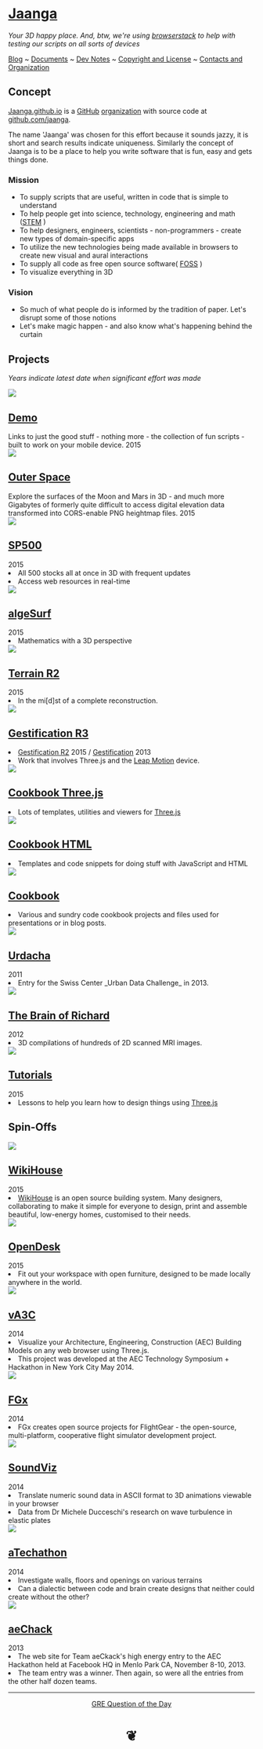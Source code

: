 <span style=display:none; >[You are now in a GitHub source code view - click this link to view this read me file as a web page]( https://jaanga.github.io/ "View file as a web page." )</span>


# [Jaanga]( index.html )


_Your 3D happy place. And, btw, we're using [browserstack]( https://www.browserstack.com ) to help with testing our scripts on all sorts of devices_

<div class=divMenuBar >

<a href= http://jaanga.github.io/request-jaanga-blog-posts.html >Blog</a>
~ <a href= http://jaanga.github.io/documents >Documents</a>
~ <a href= http://jaanga.github.io/#https://jaanga.github.io/dev-notes.md >Dev Notes</a>
~ <a href= http://jaanga.github.io/#https://jaanga.github.io/jaanga-copyright-and-mit-license.md >Copyright and License</a>
~ <a href= http://jaanga.github.io/#https://jaanga.github.io/jaanga-contacts-and-organization.md >Contacts and Organization</a>

</div>

<!--

## Sample Web Pages / Source Code

<iframe id=carousel class=ifr src=iframe-carousel-r4.html width=100% height=600px ></iframe>

######_Sample Jaanga Scripts - [Code Edit View]( http://jaanga.github.io/cookbook-html/templates/code-edit-view/ )_
-->

## Concept

[Jaanga.github.io]( http://jaanga.github.io ) is a [GitHub]( https://github.com ) [organization]( https://github.com/jaanga/jaanga.github.io/tree/master/home/r4 ) with source code at [github.com/jaanga]( https://github.com/jaanga ).

The name 'Jaanga' was chosen for this effort because it sounds jazzy, it is short and search results indicate uniqueness. Similarly the concept of Jaanga is to be a place to help you write software that is fun, easy and gets things done.

### Mission
<!-- a statement of a rationale, applicable now as well as in the future -->

* To supply scripts that are useful, written in code that is simple to understand
* To help people get into science, technology, engineering and math ([STEM]( https://en.wikipedia.org/wiki/Science,_Technology,_Engineering,_and_Mathematics ) )
* To help designers, engineers, scientists - non-programmers - create new types of domain-specific apps
* To utilize the new technologies being made available in browsers to create new visual and aural interactions
* To supply all code as free open source software( [FOSS]( https://en.wikipedia.org/wiki/Free_and_open-source_software ) )
* To visualize everything in 3D

### Vision
<!--  a descriptive picture of a desired future state -->

* So much of what people do is informed by the tradition of paper. Let's disrupt some of those notions
* Let's make magic happen - and also know what's happening behind the curtain

## Projects

_Years indicate latest date when significant effort was made_

<div class=figure >
<a href=http://jaanga.github.io/demo ><img src=http://jaanga.github.io/home/images/simplitechture-05-nerbous-240x180.png>
<h2>Demo</h2></a>
Links to just the good stuff - nothing more - the collection of fun scripts - built to work on your mobile device. 2015
</div>

<div class=figure >
<a href=http://jaanga.github.io/outer-space/ >
<img src=http://jaanga.github.io/home/images/star-spotter-screen-stars-240x180.png >
<h2>Outer Space</h2></a>
Explore the surfaces of the Moon and Mars in 3D - and much more
Gigabytes of formerly quite difficult to access digital elevation data transformed into CORS-enable PNG heightmap files. 2015
</div>

<div class=figure >
<a href=http://jaanga.github.io/sp500/index.html >
<img src=http://jaanga.github.io/home/images/sp500-r2-240x180.png >
<h2>SP500</h2></a>2015
<li>All 500 stocks all at once in 3D with frequent updates
<li>Access web resources in real-time
</div>

<div class=figure >
<a href=http://webmath.github.io/algesurf >
<img src=http://jaanga.github.io/home/images/2-Algesurf.png >
<h2>algeSurf</h2></a> 2015
<li>Mathematics with a 3D perspective
</div>

<div class=figure >
<a href=http://jaanga.github.io/terrain-r2/terrain.html >
<img src=http://jaanga.github.io/home/images/terrain-sf-240x180.png >
<h2>Terrain R2</h2></a> 2015
<li>In the mi[d]st of a complete reconstruction.
</div>

<div class=figure >
<a href=http://jaanga.github.io/gestification-r3/ >
<img src=http://jaanga.github.io/home/images/show-of-hands-screen-grab-240x180.png >
<h2>Gestification R3</h2></a>
<li><a href="http://jaanga.github.io/gestification-r2/" >Gestification R2</a> 2015 / <a href=http://jaanga.github.io/gestification/>Gestification</a> 2013
<li>Work that involves Three.js and the <a href=https://leapmotion.com >Leap Motion</a> device.
</div>

<div class=figure >
<a href=http://jaanga.github.com/cookbook-threejs >
<img src=http://jaanga.github.io/home/images/template-threejs-lights-r1-240x180.png >
<h2>Cookbook Three.js</h2></a>
<li>Lots of templates, utilities and viewers for <a href=https://threejs.org >Three.js</a>
</div>

<div class=figure >
<a href=http://jaanga.github.io/cookbook-html/>
<img src=http://jaanga.github.io/home/images/stats-lorenz-attractor-r2-240x180.png >
<h2>Cookbook HTML</h2></a>
<li>Templates and code snippets for doing stuff with JavaScript and HTML
</div>

<div class=figure >
<a href=http://jaanga.github.io/cookbook >
<img src=http://jaanga.github.io/home/images/rubiks-cube-base-240x180.png >
<h2>Cookbook</h2></a>
<li>Various and sundry code cookbook projects and files used for presentations or in blog posts.
</div>

<!--

* <a href="http://jaanga.github.io/terrain/" >Terrain Data</a> ~ The data for the altitude above sea level of everywhere on earth to a resolution of 90 meters supplied as PNG heightmaps.

* <a href="http://jaanga.github.io/terrain-viewer/" >Terrain Viewer</a> ~ Three quite different ways of viewing the Terrain Data

* <a href="http://jaanga.github.io/terrain-viewer/" >Terrain Plus</a> ~ Gazetteers and other mapping extras
-->


<div class=figure >
<a href=http://jaanga.github.io/urdacha >
<img src=http://jaanga.github.io/home/images/3-Urdacha.png >
<h2>Urdacha</h2></a>2011
<li>Entry for the Swiss Center _Urban Data Challenge_ in 2013.
</div>
<div class=figure >
<a href=http://jaanga.github.io/brainofrichard/>
<img src=http://jaanga.github.io/home/images/4-Brain-of-Richard.png ) >
<h2>The Brain of Richard</h2></a> 2012
<li>3D compilations of hundreds of 2D scanned MRI images.
</div>

<div class=figure >
<a href=http://jaanga.github.io/tutorials/ >
<img src=http://jaanga.github.io/home/images/threejs-lesson-01-240x180.png >
<h2>Tutorials</h2></a> 2015
<li>Lessons to help you learn how to design things using <a href=https://threejs.org >Three.js</a>
</div>

## Spin-Offs

<div class=figure >
<a href=http://wikihouse.github.io/viewer-experiments/ >
<img src= http://jaanga.github.io/home/images/wikihouse-studio2-240x180.png  >
<h2>WikiHouse</h2>
</a> 2015
<li><a href=https://www.wikihouse.cc/ >WikiHouse</a> is an open source building system. Many designers, collaborating to make it simple for everyone to design, print and assemble beautiful, low-energy homes, customised to their needs.
</div>

<div class=figure >
<a href=http://opendesk.github.io/design-playground/ >
<img src=http://jaanga.github.io/home/images/opendesk-half-sheet-table-240x180.png  >
<h2>OpenDesk</h2></a>2015
<li>Fit out your workspace with open furniture, designed to be made locally anywhere in the world.
</div>

<div class=figure >
<a href=http://va3c.github.io/ >
<img src=http://jaanga.github.io/home/images/va3c-r1-240x180.png  >
<h2>vA3C</h2></a> 2014
<li>Visualize your Architecture, Engineering, Construction (AEC) Building Models on any web browser using Three.js.
<li>This project was developed at the AEC Technology Symposium + Hackathon in New York City May 2014.
</div>

<div class=figure >
<a href=http://fgx.github.io/  >
<img src=http://jaanga.github.io/home/images/6-FGx.png >
<h2>FGx</h2></a> 2014
<li>FGx creates open source projects for FlightGear - the open-source, multi-platform, cooperative flight simulator development project.
</div>

<div class=figure >
<a href=https://soundviz.github.io/ >
<img src=http://jaanga.github.io/home/images/soundviz-240x180.png >
<h2>SoundViz</h2></a>2014
<li>Translate numeric sound data in ASCII format to 3D animations viewable in your browser
<li>Data from Dr Michele Ducceschi's research on wave turbulence in elastic plates
</div>

<div class=figure >
<a href=https://atechathon.github.io/ >
<img src=http://jaanga.github.io/home/images/atechathon-240x180.png >
<h2>aTechathon</h2></a> 2014
<li>Investigate walls, floors and openings on various terrains
<li>Can a dialectic between code and brain create designs that neither could create without the other?
</div>

<div class=figure >
<a href=https://aechack.github.io/  >
<img src=http://jaanga.github.io/home/images/aechack-240x180.png >
<h2>aeChack</h2></a>2013
<li>The web site for Team aeCkack's high energy entry to the AEC Hackathon held at Facebook HQ in Menlo Park CA, November 8-10, 2013.
<li>The team entry was a winner. Then again, so were all the entries from the other half dozen teams.
</div>


***

<center title='This is called a dingbat. It indicates the end of things. Bye for now...' >

[GRE Question of the Day]( http://www.grequestionaday.com/ )

# <a href=javascript:window.scrollTo(0,0); style=text-decoration:none; >❦</a>
</center>

